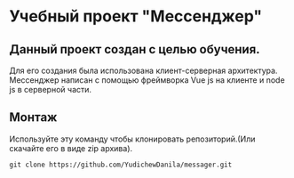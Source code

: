 # Учебный проект "Мессенджер"
## Данный проект создан с целью обучения.
Для его создания была использована клиент-серверная архитектура.
Мессенджер написан с помощью фреймворка Vue js на клиенте и node js в серверной части. 

## Монтаж
Используйте эту команду чтобы клонировать репозиторий.(Или скачайте его в виде zip архива).
```
git clone https://github.com/YudichewDanila/messager.git
```
